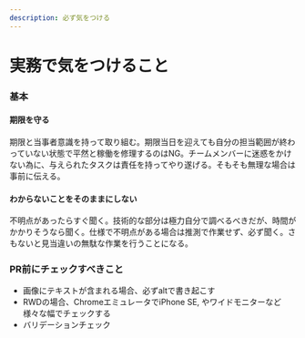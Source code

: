 ```yaml
---
description: 必ず気をつける
---
```


# 実務で気をつけること

### 基本

#### 期限を守る

期限と当事者意識を持って取り組む。期限当日を迎えても自分の担当範囲が終わっていない状態で平然と稼働を修理するのはNG。チームメンバーに迷惑をかけない為に、与えられたタスクは責任を持ってやり遂げる。そもそも無理な場合は事前に伝える。

#### わからないことをそのままにしない

不明点があったらすぐ聞く。技術的な部分は極力自分で調べるべきだが、時間がかかりそうなら聞く。仕様で不明点がある場合は推測で作業せず、必ず聞く。さもないと見当違いの無駄な作業を行うことになる。

### PR前にチェックすべきこと

* 画像にテキストが含まれる場合、必ずaltで書き起こす
* RWDの場合、ChromeエミュレータでiPhone SE, やワイドモニターなど様々な幅でチェックする
* バリデーションチェック

